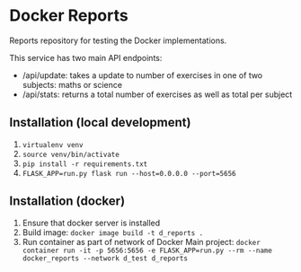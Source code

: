 # Docker Reports

Reports repository for testing the Docker implementations.

This service has two main API endpoints:
- /api/update: takes a update to number of exercises in one of two subjects: maths or science
- /api/stats: returns a total number of exercises as well as total per subject

## Installation (local development)

1. `virtualenv venv`
2. `source venv/bin/activate`
3. `pip install -r requirements.txt`
4. `FLASK_APP=run.py flask run --host=0.0.0.0 --port=5656`

## Installation (docker)

1. Ensure that docker server is installed
2. Build image: `docker image build -t d_reports .`
3. Run container as part of network of Docker Main project: `docker container run -it -p 5656:5656 -e FLASK_APP=run.py --rm --name docker_reports --network d_test d_reports`
